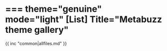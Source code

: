 ===
theme="genuine"
mode="light"
[List]
Title="Metabuzz theme gallery"
===

{{ inc "common|allfiles.md" }}

